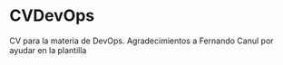 # CVDevOps
CV para la materia de DevOps. Agradecimientos a Fernando Canul por ayudar en la plantilla
